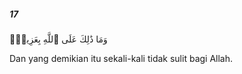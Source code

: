 ##### 17

<span class="ayah">وَمَا ذَٰلِكَ عَلَى ٱللَّهِ بِعَزِيزٍۢ</span>

<span class="ayah_translation">Dan yang demikian itu sekali-kali tidak sulit bagi Allah.</span>
